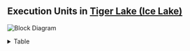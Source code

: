 ## Execution Units in [Tiger Lake (Ice Lake)](https://www.agner.org/optimize/microarchitecture.pdf) 
![Block Diagram](https://upload.wikimedia.org/wikipedia/commons/d/d5/Sunny_cove_block_diagram.png)

<details>
<summary>Table</summary>

| Port  |                    Operations                     |
|-------|---------------------------------------------------|
|    0  | integer arithmetic, logic, shift                  |
|    0  | vector arithmetic, logic, shift. 256 bits         |
|    0  | vector string instructions                        |
|    0  | floating point add, multiply, FMA. 256 bits       |
|    0  | integer vector multiplication. 256 bits           |
|    0  | floating point division, square root. 256 bits    |
|    0  | AES encryption                                    |
|    0  | jump and branch                                   |
|    1  | integer arithmetic, logic                         |
|    1  | integer vector arithmetic, logic, shift. 256 bits |
|    1  | integer multiplication, bit scan                  |
|    1  | floating point add, multiply, FMA. 256 bits       |
|    1  | integer vector multiplication. 256 bits           |
|    1  | integer division variable                         |
|    1  | AES encryption                                    |
|    5  | integer arithmetic, logic, shift                  |
|    5  | integer vector arithmetic, logic. 512 bits        |
|    5  | vector permute                                    |
|    6  | integer arithmetic, logic                         |
|    6  | jump and branch                                   |
|    2  | address generation and read. 512 bits             |
|    3  | address generation and read. 512 bits             |
|    7  | address generation for write                      |
|    8  | address generation for write                      |
|    4  | memory write. 256 bits                            |
|    9  | memory write. 256 bits                            |

</details>